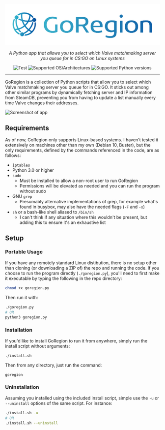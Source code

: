 <p align="center">
  <img src="https://raw.githubusercontent.com/skylerspaeth/goregion/master/doc/logo.png" alt="GoRegion Logo">
</p>
<p align="center">
    <em>A Python app that allows you to select which Valve matchmaking server you queue for in CS:GO on Linux systems</em>
</p>
<p align="center">
    <img src="https://img.shields.io/github/v/release/skylerspaeth/goregion?include_prereleases&color=%2334D058" alt="Test">
    <img src="https://img.shields.io/badge/platform-linux--64%20%7C%20linux--32-%2334D058" alt="Supported OS/Architectures">
    <img src="https://raw.githubusercontent.com/skylerspaeth/goregion/master/doc/python-versions.svg" alt="Supported Python versions">
</p>

---
GoRegion is a collection of Python scripts that allow you to select which Valve matchmaking server you queue for in CS:GO. It sticks out among other similar programs by dynamically fetching server and IP information from SteamDB, preventing you from having to update a list manually every time Valve changes their addresses.

<img width="60%" src="https://raw.githubusercontent.com/skylerspaeth/goregion/master/doc/screenshot.png" alt="Screenshot of app">

## Requirements
As of now, GoRegion only supports Linux-based systems. I haven't tested it extensively on machines other than my own (Debian 10, Buster), but the only requirements, defined by the commands referenced in the code, are as follows:
- `iptables`
- Python 3.0 or higher
- `sudo`
  - Must be installed to allow a non-root user to run GoRegion
  - Permissions will be elevated as needed and you can run the program without sudo
- GNU `grep`
  - Presumably alternative implementations of grep, for example what's found in busybox, may also have the needed flags (`-F` and `-x`)
- `sh` or a bash-like shell aliased to `/bin/sh`
  - I can't think if any situation where this wouldn't be present, but adding this to ensure it's an exhaustive list

## Setup
### Portable Usage
If you have any remotely standard Linux distibution, there is no setup other than cloning (or downloading a ZIP of) the repo and running the code. If you choose to run the program directly (`./goregion.py`), you'll need to first make it executable by typing the following in the repo directory:
```bash
chmod +x goregion.py
```
Then run it with:
```bash
./goregion.py
# OR
python3 goregion.py
```
### Installation
If you'd like to install GoRegion to run it from anywhere, simply run the install script without arguments:
```bash
./install.sh
```
Then from any directory, just run the command:
```bash
goregion
```
### Uninstallation
Assuming you installed using the included install script, simple use the `-u` or `--uninstall` options of the same script. For instance:
```bash
./install.sh -u
# OR
./install.sh --uninstall
```
